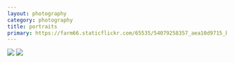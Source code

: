 ```yaml
---
layout: photography
category: photography
title: portraits
primary: https://farm66.staticflickr.com/65535/54079258357_aea10d9715_b.jpg
---
```


<div class="gallery">
  <div class="row">
    <div class="column">
      <img src="https://farm66.staticflickr.com/65535/54079258357_aea10d9715_b.jpg">
      <img src="https://farm66.staticflickr.com/65535/54079258342_9d851bc204_b.jpg">
    </div>
  </div>
</div>
